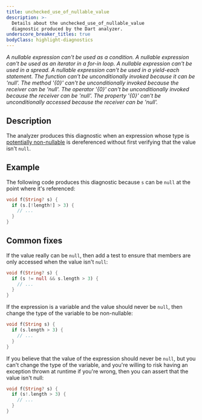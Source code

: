 ```yaml
---
title: unchecked_use_of_nullable_value
description: >-
  Details about the unchecked_use_of_nullable_value
  diagnostic produced by the Dart analyzer.
underscore_breaker_titles: true
bodyClass: highlight-diagnostics
---
```


_A nullable expression can't be used as a condition._
_A nullable expression can't be used as an iterator in a for-in loop._
_A nullable expression can't be used in a spread._
_A nullable expression can't be used in a yield-each statement._
_The function can't be unconditionally invoked because it can be 'null'._
_The method '{0}' can't be unconditionally invoked because the receiver can be 'null'._
_The operator '{0}' can't be unconditionally invoked because the receiver can be 'null'._
_The property '{0}' can't be unconditionally accessed because the receiver can be 'null'._

## Description

The analyzer produces this diagnostic when an expression whose type is
[potentially non-nullable][] is dereferenced without first verifying that
the value isn't `null`.

## Example

The following code produces this diagnostic because `s` can be `null` at
the point where it's referenced:

```dart
void f(String? s) {
  if (s.[!length!] > 3) {
    // ...
  }
}
```

## Common fixes

If the value really can be `null`, then add a test to ensure that members
are only accessed when the value isn't `null`:

```dart
void f(String? s) {
  if (s != null && s.length > 3) {
    // ...
  }
}
```

If the expression is a variable and the value should never be `null`, then
change the type of the variable to be non-nullable:

```dart
void f(String s) {
  if (s.length > 3) {
    // ...
  }
}
```

If you believe that the value of the expression should never be `null`, but
you can't change the type of the variable, and you're willing to risk
having an exception thrown at runtime if you're wrong, then you can assert
that the value isn't null:

```dart
void f(String? s) {
  if (s!.length > 3) {
    // ...
  }
}
```

[potentially non-nullable]: /resources/glossary#potentially-non-nullable

